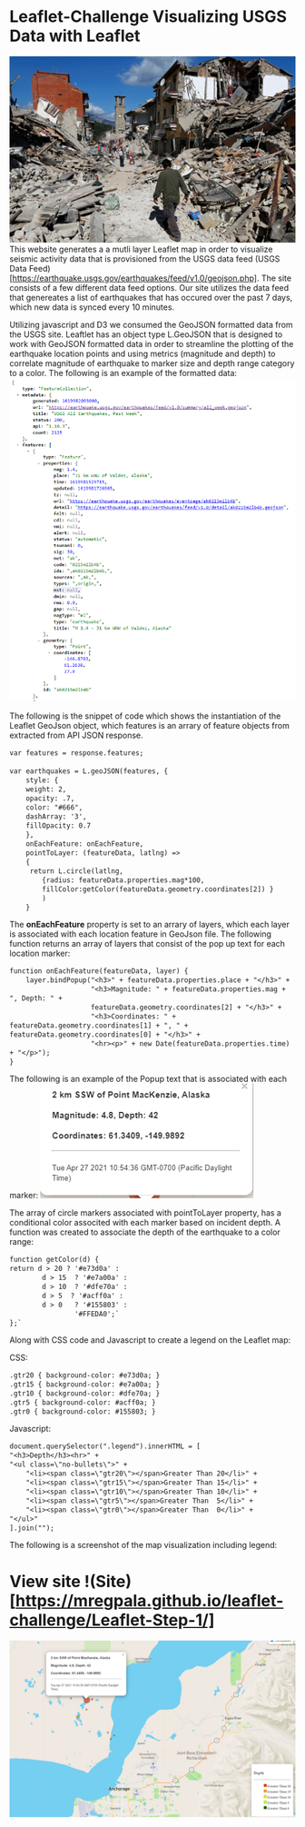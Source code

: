 # Leaflet-Challenge Visualizing USGS Data with Leaflet
![alt](Leaflet-Step-1/static/images/Italy-earthquake-damage.jpg)
This website generates a a mutli layer Leaflet map in order to visualize seismic activity data that is provisioned from the USGS data feed (USGS Data Feed)[https://earthquake.usgs.gov/earthquakes/feed/v1.0/geojson.php].  The site consists of a few different data feed options.  Our site utilizes the data feed that genereates a list of earthquakes that has occured over the past 7 days, which new data is synced every 10 minutes.


Utilizing javascript and D3 we consumed the GeoJSON formatted data from the USGS site.  Leaftlet has an object type L.GeoJSON that is designed to work with GeoJSON formatted data in order to streamline the plotting of the earthquake location points and using metrics (magnitude and depth) to correlate magnitude of earthquake to marker size and depth range category to a color.  The following is an example of the formatted data: ![](Leaflet-Step-1/static/images/4-JSON.PNG)

The following is the snippet of code which shows the instantiation of the Leaflet GeoJson object, which features is an arrary of feature objects from extracted from API JSON response.

    var features = response.features;

    var earthquakes = L.geoJSON(features, {
        style: {
        weight: 2,
        opacity: .7,
        color: "#666",
        dashArray: '3',
        fillOpacity: 0.7         
        },
        onEachFeature: onEachFeature,
        pointToLayer: (featureData, latlng) => 
        {
         return L.circle(latlng,
            {radius: featureData.properties.mag*100,
            fillColor:getColor(featureData.geometry.coordinates[2]) }
            )
        }

 The **onEachFeature** property is set to an arrary of layers, which each layer is associated with each location feature in GeoJson file.  The following function returns an array of layers that consist of the pop up text for each location marker:

    function onEachFeature(featureData, layer) {
        layer.bindPopup("<h3>" + featureData.properties.place + "</h3>" +
                        "<h3>Magnitude: " + featureData.properties.mag + ", Depth: " +
                        featureData.geometry.coordinates[2] + "</h3>" +
                        "<h3>Coordinates: " + featureData.geometry.coordinates[1] + ", " + featureData.geometry.coordinates[0] + "</h3>" +
                        "<hr><p>" + new Date(featureData.properties.time) + "</p>");
    }


The following is an example of the Popup text that is associated with each marker:
![](Leaflet-Step-1/static/images/popup.PNG)


The array of circle markers associated with pointToLayer property, has a conditional color associted with each marker based on incident depth.
A function was created to associate the depth of the earthquake to a color range:

    function getColor(d) {
    return d > 20 ? '#e73d0a' :
            d > 15  ? '#e7a00a' :
            d > 10  ? '#dfe70a' :
            d > 5  ? '#acff0a' :
            d > 0   ? '#155803' :
                    '#FFEDA0';`
    };`

Along with CSS code and Javascript to create a legend on the Leaflet map:

CSS:

    .gtr20 { background-color: #e73d0a; }
    .gtr15 { background-color: #e7a00a; }
    .gtr10 { background-color: #dfe70a; }
    .gtr5 { background-color: #acff0a; }
    .gtr0 { background-color: #155803; }

Javascript:

    document.querySelector(".legend").innerHTML = [
    "<h3>Depth</h3><hr>" +
    "<ul class=\"no-bullets\">" +
        "<li><span class=\"gtr20\"></span>Greater Than 20</li>" +
        "<li><span class=\"gtr15\"></span>Greater Than 15</li>" +
        "<li><span class=\"gtr10\"></span>Greater Than 10</li>" +
        "<li><span class=\"gtr5\"></span>Greater Than  5</li>" +
        "<li><span class=\"gtr0\"></span>Greater Than  0</li>" +
    "</ul>"
    ].join("");

The following is a screenshot of the map visualization including legend:

# View site !(Site)[https://mregpala.github.io/leaflet-challenge/Leaflet-Step-1/]

![](Leaflet-Step-1/static/images/map_screenshot.png)
